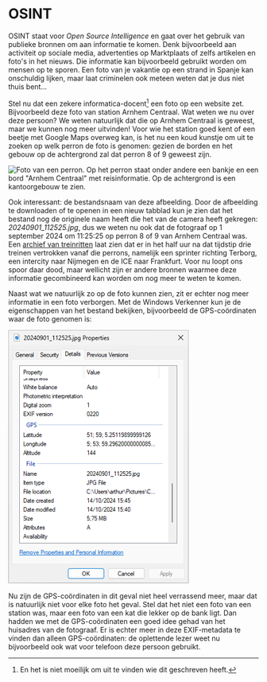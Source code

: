 # OSINT

OSINT staat voor *Open Source Intelligence* en gaat over het gebruik van publieke bronnen om aan informatie te komen. Denk bijvoorbeeld aan activiteit op sociale media, advertenties op Marktplaats of zelfs artikelen en foto's in het nieuws. Die informatie kan bijvoorbeeld gebruikt worden om mensen op te sporen. Een foto van je vakantie op een strand in Spanje kan onschuldig lijken, maar laat criminelen ook meteen weten dat je dus niet thuis bent...

Stel nu dat een zekere informatica-docent[^id-github] een foto op een website zet. Bijvoorbeeld deze foto van station Arnhem Centraal. Wat weten we nu over deze persoon? We weten natuurlijk dat die op Arnhem Centraal is geweest, maar we kunnen nog meer uitvinden! Voor wie het station goed kent of een beetje met Google Maps overweg kan, is het nu een koud kunstje om uit te zoeken op welk perron de foto is genomen: gezien de borden en het gebouw op de achtergrond zal dat perron 8 of 9 geweest zijn.

![Foto van een perron. Op het perron staat onder andere een bankje en een bord "Arnhem Centraal" met reisinformatie. Op de achtergrond is een kantoorgebouw te zien.](assets/20240901_112525.jpg)

Ook interessant: de bestandsnaam van deze afbeelding. Door de afbeelding te downloaden of te openen in een nieuw tabblad kun je zien dat het bestand nog de originele naam heeft die het van de camera heeft gekregen: *20240901_112525.jpg*, dus we weten nu ook dat de fotograaf op 1 september 2024 om 11:25:25 op perron 8 of 9 van Arnhem Centraal was. Een [archief van treinritten](https://www.rijdendetreinen.nl/treinarchief/2024-09-01/arnhem-centraal) laat zien dat er in het half uur na dat tijdstip drie treinen vertrokken vanaf die perrons, namelijk een sprinter richting Terborg, een intercity naar Nijmegen en de ICE naar Frankfurt. Voor nu loopt ons spoor daar dood, maar wellicht zijn er andere bronnen waarmee deze informatie gecombineerd kan worden om nog meer te weten te komen.

Naast wat we natuurlijk zo op de foto kunnen zien, zit er echter nog meer informatie in een foto verborgen. Met de Windows Verkenner kun je de eigenschappen van het bestand bekijken, bijvoorbeeld de GPS-coördinaten waar de foto genomen is:

![Screenshot van het eigenschappenvenster van de Windows Verkenner van de foto, met onder andere de GPS-coördinaten in beeld.](assets/20240901_112525_properties.png)

Nu zijn de GPS-coördinaten in dit geval niet heel verrassend meer, maar dat is natuurlijk niet voor elke foto het geval. Stel dat het niet een foto van een station was, maar een foto van een kat die lekker op de bank ligt. Dan hadden we met de GPS-coördinaten een goed idee gehad van het huisadres van de fotograaf. Er is echter meer in deze EXIF-metadata te vinden dan alleen GPS-coördinaten: de oplettende lezer weet nu bijvoorbeeld ook wat voor telefoon deze persoon gebruikt.

[^id-github]: En het is niet moeilijk om uit te vinden wie dit geschreven heeft.
